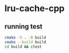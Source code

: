 # lru-cache-cpp

## running test

```bash
cmake -S . -B build
cmake --build build
cd build && ctest
```